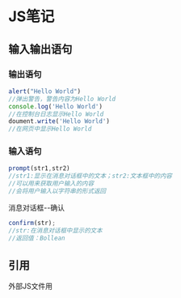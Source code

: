 # JS笔记

## 输入输出语句

### 输出语句

```js
alert("Hello World")
//弹出警告，警告内容为Hello World
console.log('Hello World')
//在控制台日志显示Hello World
doument.write('Hello World')
//在网页中显示Hello World
```

### 输入语句

```js
prompt(str1,str2)
//str1:显示在消息对话框中的文本；str2:文本框中的内容
//可以用来获取用户输入的内容
//会将用户输入以字符串的形式返回
```

消息对话框--确认

```js
confirm(str);
//str:在消息对话框中显示的文本
//返回值：Bollean
```



## 引用

外部JS文件用<script>标签引入

```html
<script src="./script/script.js"></script>
```

## 定义

```js
let x	//无块作用域
var x	//有块作用域
const x //声明常量
```

JS 中的标识符只能含有字母、数字、下划线、$，不能以数字开头，不能是JS中的关键字或保留字

## 数据类型(七种原始值)

### 数值(Number)

```js
123			//普通数字
0.1			//浮点数
NaN			//特殊数字，含义为非法数值
Infinity	//无穷
```

JS中的数值不是无限大，当数值超过一定范围会显示近似值，不精确；再大会显示Infinity；

#### 其他进制数字

0b	二进制
0o	八进制
0x	十六进制

```js
let a
a=0b1010	//10
a=0o10		//8
a=0xff		//255
```

#### 布尔值（Boolean）

```js
//布尔值只有true和false
//布尔值主要用来进行逻辑判断
```

### 大整数(BigInt)

```js
99999999999999999999999999999999999999n
```

- 大整数使用n结尾
- 大整数只能和大整数运算

### 字符串(String)

##### 在JS中用单引号或者双引号表示字符串

```js
let a = 'Hello'
let a = 'He"llo'
//单引号里可嵌套双引号
let a = "He\"llo"
/*可以用转义字符\"表示”
\"-->"
\'-->'
\\-->\
以上是几个例子
*/
```

##### 模板字符串（长字符串）

```js
//用反单引号`表示模板字符串
//能够跨行使用，可以嵌入变量
let name="孙悟空"
let str=`你好，${name}`
//类比C语言("b=%d",b)
let b=10
console.log(`b=${b}`)
```

### 空值（Null）

```js
//空值用来表示空对象
//空值只有一个null
//使用typeof检查空值会返回object
```

### 未定义（Undefined）

```js
//声明一个变量未赋值时，它的值结束Undefined
//typeof检查Undefined会返回“undefined”
```

### 符号（Symbol）

```js
//用来创建一个唯一的标识
```

#### 运算符typeof

可以检查变量的值的类型

```js
let a=10
let b=10n
typeof a	//number
typeof b	//bigint
```

### 检查一个值是不是NaN：isNaN（）

## 数据类型转换

### 转换--字符串

```js
//调用toString()方法将其他类型转换为字符串
//由于null与undefined中没有toString，所以这两个调用toString()会报错
let a=10
a=a.toString()
//调用String()函数将其他类型转换为字符串
//对于null，转换为“null”，对于undefined，转换为“undefined”
let b=33
b=String(b)
```

### 转换--数值

```js
//用Number()函数
leta="123"
a=Number(a)
//undefined和含非法数字的字符串转化为NaN
//null与空字符串或者纯空格的字符串转换为0
a=parseInt(a)
//将一个字符串转换为一个整数，也可以对一个浮点数字进行取整
a=parseFloat(a)
//将一个字符串转换为浮点数
```

### 转换--布尔值

```js
let a=1
a=Boolean(a)
//0、NaN、空串、null、undefined、false会转换为false
//其余是true
```

## 运算符

### 算术运算

```js
**	//幂运算
```

### 赋值运算

```js
a ??= 10
//空赋值，只有当变量为null或者undefined时才会赋值
```

### 逻辑运算

```js
!
//逻辑非
&&
//逻辑与，与运算是短路运算，如果第一个值为false，则不看第二个值
||
//逻辑或，或运算是短路运算，如果第一个值是ture，则不看第二个值
```

### 关系运算

- 当对非数值进行关系运算时，会优先将其转化为数值进行比较

- 当关系运算符的两端是两个字符串，它会逐位比较字符串的Unicode编码

- 利用这一特性可以将字符串按照字母排序

- 两个字符串形式的数字进行比较一定要先进行类型转换

### 相等运算

```js
==
//相等运算符，用来比较两个值是否相等，两个值类型不同时会先进行类型转换
//null和undefined进行相等对比返回true
//NaN不与任何数相等，包括他自己
===
//全等运算符，不会进行类型转换
//null和undefined进行对比返回false
```



```js
！=
//不等
！==
//不全等
```



### 隐式转换

#### 转化为字符串

运算中会有自动的类型转化

```js
let a=1
a=10-'5'	//字符串‘5’转化为数字5，a的值为5
```

当任意一个值和字符串做加法时，其他值会先转换为字符串，再进行拼串操作

```js
a=1+'2'	//结果为字符串12
```

#### 转换为数值

```js
+/-
//对非数值类型进行正负运算时，会先将其转化为数值然后再运算
```

#### 转化为布尔值

```js
!
//逻辑非可以对布尔值进行取反，如果对非布尔值进行取反，他会先将其转换为布尔值然后再进行取反
//可以利用这一特性将其他类型转化为布尔值
&&
//对于非布尔值进行与运算，会转化为布尔值然后运算，但是最后会返回原值
```

## 代码块

```js
{}
//用{}来表示一个代码块，一个代码块为一个整体
//使用let声明的变量具有块作用域，在代码块中声明的变量无法在代码块的外部访问
//使用var声明的变量没有块作用域
```

## 对象（object）

类比C语言结构体

```js
let obj=Object()
//正常的定义
obj.name="孙悟空"
obj.age=18
obj.gender='男'
//用中括号可以定义稀奇古怪的名字
obj[111@#@#]="123"
//可以用symbol作为属性名
let mySymbol=symbol()
obj[mySymbol]="111"
console.log(obj[mySymbol])
```

```JS
let obj=Object(){
	name="孙悟空",
	age=18,
	gender='男'
}
```

### 枚举属性

将对象中的属性全部获取

```js
//for-in语句
for(let propName in 对象){
	console.log(propName,obj[propName])
}
//对象有几个属性，for-in就会执行多少次
//每次执行都会将一个属性名赋值给定义的变量
//符号创建的属性是不可枚举的
```

### 可变类型

```
//对象属于可变类型
//两个对象进行相等全等比较时，比较的是对象的内存地址
//如果有两个变量同时指向一个对象，通过一个变量修改对象会影响另一个变量
```

### 方法

当一个对象的属性指向一个函数，那么我们就称这个函数是该对象的方法，调用函数就称为调用对象的方法

### window对象

浏览器中有一个可以直接访问的window对象

window对象代表的是浏览器窗口，通过该对象可以对浏览器窗口进行各种操作

window对象还负责储存JS中的内置对象和浏览器的宿主对象

window对象的属性可以通过window对象访问，也可以直接访问

## 函数(function)

```js
function 函数名(){}
const fn2 = function(){}
const fn3 = ()=>{}
```

- 定义参数时，可以为参数指定默认值


```
const fn3 = (a=10,b=20,c=30) =>{}
```

- 函数每次调用都会重新创建默认值

- 函数可以作为参数传递

- 任何值都可以作为返回值返回，包括对象和函数
- 如果不写return，返回值为undefined

## 作用域及作用域链

### 作用域

类比C语言相关知识

### 作用域链

当我们使用一个变量时，JS解释器会优先在当前作用域寻找变量，如果找到了直接使用，如果未找到则返回上一层寻找。如果全局作用域都没找到，则**报错**



## 提升

### 变量的提升

#### var

使用var声明的变量会在所有代码执行前被声明（理解为预处理）

```js
console.log(a)
a=10
//报错
-----------
console.log(a)
var a=10
//undefined
```

#### let

let声明变量实际也会提升，但是在赋值之前解释器禁止对该变量的访问

### 函数

使用函数声明创建的函数，会在其他代码执行前被创建

所以可以在函数声明前调用函数

```js
fn()
function fn(){
alert("123")
}
//执行
----------------
fn2()
var fn2=function(){}
//报错
```

## debug

```js
debugger
//在代码中打了一个端点
```

## 立即执行函数(IIFE)

```js
(function({
	let a=10
	console.log(111)
}))
```

立即执行函数是一个匿名函数，并且只会调用一次

## this

函数在执行时，JS会传递一个隐含的参数，叫做this

this会指向一个对象，this所指向的对象会根据函数调用方式的不同而不同

- 以函数形式调用，this指向window

- 以方法形式调用，this指向调用方法的对象

```js
const obj()={
	name="孙悟空"
	sayHello:function(){
		console.log(this.name)
	}
}
```

### 箭头函数的this

```js
无参箭头函数：() => 返回值
一个参数的：a => 返回值
多个参数的：(a,b) =>返回值
只有一个语句的函数： ()=>返回值
只返回一个对象的函数：()=>({...})
有多行语句的函数：()=>{
	...
	return 返回值
}
```

箭头函数没有自己的this，他的this由外层决定

## 严格模式

JS当中有两种运行模式：正常模式和严格模式

### 正常模式

默认情况下代码都运行在正常模式中，语法检查并不严格，能不报错的地方尽量不报错

### 严格模式

1. 禁止一些语法
2. 更容易报错
3. 提升性能

#### 开启

```js
"use strict"
```

## 类(Class)

使用Object创建对象无法区分不同类型的对象，不方便批量创建对象。

在JS中可以通过类（Class）来解决这个问题

- 类是对象模板
- 可以将对象中的属性和方法直接定义在类中，定义后就可以直接通过类创建对象
- 通过同一个类创建的对象，我们称为同类对象

```js
//类名使用大驼峰命名法
class Person{}
```

### 通过类创建对象

new 类（）

```js
const p1 = new Person()
//调用构造函数创建对象
```

- 可以使用instanceof来检查一个对象是否是由某个类创建

```js
console.log(p1 instanceof Person)
//true
```

### 实例属性与静态属性

```js
class Person{
	name = "Amadeus"
    age = 18
    //Person的实例属性只能通过实例访问	p1.name
    static test = "test静态属性"
    //使用static声明的属性叫做静态属性（类属性）
    //静态属性只能通过类去访问	Person.test
}
```

## 方法

```js
class Person{
	name="Amadeus"
	sayHello(){
        consle.log('大家好，我是+this.name')
    }
    //实例方法，实例方法中this就是当前实例
    static test(){
		console.log("我是静态方法")
    }
    //静态方法通过类来调用，静态方法中this指向的是当前类
}
```

## 构造函数

```js
class Person{
	constructor(name,age,gender){
		this.name = name
        this.age = age
        this.gender=gender
    }
    //在类中利用添加一个特殊的方法constructor
    //该方法被称为构造函数（构造方法）
    //构造函数会在我们调用类创建对象时执行
    //在构造函数中，this表示当前创建的对象
}
```

## 封装、继承和多态

### 封装

对象就是一个用来存储不同属性的容器

对象不仅负责存储属性，还要负责数据的安全

直接添加到对象中的属性并不安全，他们可以被任意的修改

##### 确保数据的安全：

- 私有化数据：将需要保护的数据设置为私有，私有属性只能在类内部访问
- 提供setter和getter方法来开放对数据的操作
  - 可以控制属性读写权限

```js
class Person {
	#address = "花果山"
    //实例用#开头就变成了私有属性
    getName(){
		return this.#name
    }
    //getter方法，用来读取属性
    setName(name){
        this.#name = name
    }
    //setter方法，用来设置属性
    get gender(){
        return this.#gender
    }
    set gender(gender){
		 this.#gender = gender
    }
}
```

## 多态

在JS中不会检查参数类型，所以任何属性都可以作为参数传递

要调用某个函数，无需指定的类型，只要对象满足某些条件即可

多态提供灵活性

## 继承（extends）

可以通过extends来完成继承

当一个类继承另一个类时，就相当于将另一个类中的代码复制到了当前类中

被继承的类叫做父类，继承的叫子类

```js
class Animal{
	constructor(name){
		this.name = name
	}
    sayHello(){
		console.log("111")
    }
}
class Dog extends Animal{
    //创建同名方法重写父类的方法
    sayHello(){
		console.log("222")
    }
}
class Cat extends Animal{
	//重写构造函数
    construcor(name,age){
		//重写构造函数时，构造函数的第一行代码必须为super()
        super(name)//调用父类的构造函数
        this.age=age 
    }
    sayHello(){
        super.sayHello()
        //在方法中可以使用super来引用父类的方法	
		console.log("333")
    }
}
```

## 对象的存储结构

对象存储属性的区域有两个

- 对象自身
  - 直接通过对象添加的属性

- 原型对象(protorype)
  - 对象中还有一些内容，会存储到原型对象里
  - 在对象中会有一个属性用来储存原型对象的地址，叫做\__proto__
  - 原型对象也负责未对象存储属性，当我们访问对象的属性时，优先访问对象自身的属性，对象自身不包含该属性时，才会去原型对象中寻找

- 会添加到原型对象中的情况：
  - 在类中通过xxx(){}方式添加的方法，位于原型中
  - 主动向原型中添加的属性或方法

### 原型对象

#### 访问

- 访问一个对象的原型对象：
  - 对象.\__proto__
  - Object.getPrototypeOf(p)

```js
console.log(p.__proto__)
console.log(Object.getPrototypeOf(p))
```

### 原型对象中的数据

1. 对象中的数据（属性、方法）
2. constructor（对象的构造函数）

注意：

- 原型对象也有原型对象，这样就构成了一条原型链。根据对象复杂程度的不同，原型链的长度也不同

- 不要通过类的实例去修改原型

## instanceof和hasOwn

- instanceof用来检查一个对象是否是一个类的实例
  - instanceof检查的是对象的原型链上是否有该类实例
  - 只要原型链上有该类实例，就会返回true

- in
  - 使用in运算符检查属性时，无论属性在对象自身还是在原型中，都会返回true

- hasOwnProperty
  - 对象.hasOwnProperty(属性名)
  - 用来检查一个对象自身是否含有某个属性

- hasOwn
  - Object.hasOwn(对象,属性名)
  - 用来检查一个对象自身是否含有某个属性

## 数组

通过Array()来创建数组

### length

- 获取数组长度

### for-of

for-of语句可以用来遍历可迭代对象

```js
for(变量 of 可迭代的对象){
	语句...
}
eg:
for(let value of arr){
}
```

for-of的循环会执行多次，数组中有几个元素就会执行几次

###  数组方法

#### isArray()

判断是否是数组

#### at()

可以根据索引获取数组中的指定元素

at可以接收负索引作为参数

#### concat()

可以链接多个数组

```js
let result = arr.concat(arr2)
```

#### indexOf

获取元素在数组中第一次出现的索引

```js
let result = arr.indexOf("要查询的元素",起始位置)
```

#### lastIndexOf()

获取元素在数组中最后一次出现的位置

- 返回值：
  - 找到了返回元素索引
  - 没有找到返回-1

#### join()

将一个数组中的元素连接为一个字符串

参数：

​	可以指定一个字符串作为连接符

``` 
result = arr.join("连接符")
```

#### slice()

用来截取数组

```js
let result = arr.slice(截取的起始位置（包括）,截取的结束位置（不包括）)
//第二个参数不写则截取到最后
//索引可以是负值
//如果两个参数都不屑，对数组进行浅拷贝
```

#### ...（展开运算符）

- 可以将一个数组中的元素展开到另一个数组中或者作为函数的参数传递

- 可以对数组进行浅拷贝

-------------------------以上为非破坏性方法-------------------------

#### push()

- 向数组的末尾添加一个或多个元素，并返回新数组的长度

```js
result = arr.push("111","222")
```

#### pop()

- 删除并返回数组的最后一个元素

```ks
result = arr.pop()
```

#### unshift()

- 向数组的开头添加一个或多个数组，并返回新的长度

```
arr.unshift()
```

#### shift()

- 删除并返回数组的第一个元素

#### splice()

- 可以删除、插入、替换数组中的元素
- 返回值：返回被删除的元素

```js
arr.splice(删除的起始位置，删除的数量，"删除后替换的元素，可以是多个")
```

#### reverse()

- 反转数组

```js
arr.reverse()
```



### 深拷贝和浅拷贝

复制对象必须要产生新的对象

#### 浅拷贝

- 只对对象的浅层进行复制（只复制一层）

- 如果对象中存储的数据是原始值，那么拷贝的深浅不重要
- 浅拷贝只会对对象本身进行复制，不会复制对象中的属性

#### 深拷贝

- 不仅复制对象本身，也复制对象中的属性
- 因为性能问题，通常不太使用深拷贝

```js
const arr3 = strycturedClone(arr)
//专门进行深拷贝的方法
```

### 对象的复制	

```js
Object.assign(目标对象，被复制的对象)
//将被复制到对象中的属性复制到目标对象里，并将对象返回
```

